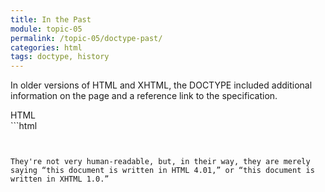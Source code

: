 ```yaml
---
title: In the Past
module: topic-05
permalink: /topic-05/doctype-past/
categories: html
tags: doctype, history
---
```


<div class="divider-heading"></div>

In older versions of HTML and XHTML, the DOCTYPE included additional information on the page and a reference link to the specification.


<div class="code-heading">
  <span class="html">HTML</span>
</div>
```html
<!-- The DOCTYPE for HTML 4.01 looks like this: -->
<!DOCTYPE HTML PUBLIC"-//W3C//DTD HTML 4.01//EN" "http://www.w3.org/TR/html4/strict.dtd">


<!-- Here’s the DOCTYPE for XHTML 1.0: -->
<!DOCTYPE html PUBLIC "-//W3C//DTD XHTML 1.0 Strict //EN" "http://www.w3.org/TR/xhtml1/DTD/xhtml1-strict.dtd">
```


They're not very human-readable, but, in their way, they are merely saying “this document is written in HTML 4.01,” or “this document is written in XHTML 1.0.”
